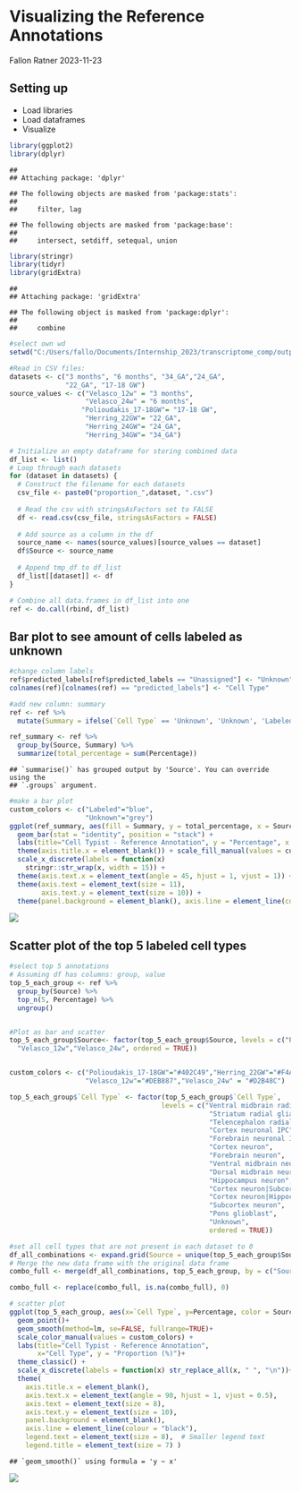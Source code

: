 Visualizing the Reference Annotations
================
Fallon Ratner
2023-11-23

## Setting up

-   Load libraries
-   Load dataframes
-   Visualize

``` r
library(ggplot2)
library(dplyr)
```

    ## 
    ## Attaching package: 'dplyr'

    ## The following objects are masked from 'package:stats':
    ## 
    ##     filter, lag

    ## The following objects are masked from 'package:base':
    ## 
    ##     intersect, setdiff, setequal, union

``` r
library(stringr)
library(tidyr)
library(gridExtra)
```

    ## 
    ## Attaching package: 'gridExtra'

    ## The following object is masked from 'package:dplyr':
    ## 
    ##     combine

``` r
#select own wd
setwd("C:/Users/fallo/Documents/Internship_2023/transcriptome_comp/output/Annotation/Meta_Ref_Sctype/Reference - CellTypist")

#Read in CSV files:
datasets <- c("3 months", "6 months", "34_GA","24_GA",
              "22_GA", "17-18 GW") 
source_values <- c("Velasco_12w" = "3 months",
                   "Velasco_24w" = "6 months",
                  "Polioudakis_17-18GW"= "17-18 GW",
                   "Herring_22GW"= "22_GA",
                   "Herring_24GW"= "24_GA",
                   "Herring_34GW"= "34_GA")

# Initialize an empty dataframe for storing combined data
df_list <- list()
# Loop through each datasets
for (dataset in datasets) {
  # Construct the filename for each datasets
  csv_file <- paste0("proportion_",dataset, ".csv")
  
  # Read the csv with stringsAsFactors set to FALSE
  df <- read.csv(csv_file, stringsAsFactors = FALSE)
  
  # Add source as a column in the df 
  source_name <- names(source_values)[source_values == dataset]
  df$Source <- source_name
  
  # Append tmp_df to df_list
  df_list[[dataset]] <- df
}

# Combine all data.frames in df_list into one
ref <- do.call(rbind, df_list)
```

## Bar plot to see amount of cells labeled as unknown

``` r
#change column labels
ref$predicted_labels[ref$predicted_labels == "Unassigned"] <- "Unknown"
colnames(ref)[colnames(ref) == "predicted_labels"] <- "Cell Type"

#add new column: summary
ref <- ref %>%
  mutate(Summary = ifelse(`Cell Type` == 'Unknown', 'Unknown', 'Labeled'))

ref_summary <- ref %>%
  group_by(Source, Summary) %>%
  summarize(total_percentage = sum(Percentage))
```

    ## `summarise()` has grouped output by 'Source'. You can override using the
    ## `.groups` argument.

``` r
#make a bar plot
custom_colors <- c("Labeled"="blue",
                   "Unknown"="grey")
ggplot(ref_summary, aes(fill = Summary, y = total_percentage, x = Source)) + 
  geom_bar(stat = "identity", position = "stack") +
  labs(title="Cell Typist - Reference Annotation", y = "Percentage", x = "Dataset Sources", fill ="") + 
  theme(axis.title.x = element_blank()) + scale_fill_manual(values = custom_colors) +
  scale_x_discrete(labels = function(x) 
    stringr::str_wrap(x, width = 15)) +
  theme(axis.text.x = element_text(angle = 45, hjust = 1, vjust = 1)) +
  theme(axis.text = element_text(size = 11),
        axis.text.y = element_text(size = 10)) +
  theme(panel.background = element_blank(), axis.line = element_line(colour = "black")) 
```

![](reference_plots_files/figure-gfm/unnamed-chunk-2-1.png)<!-- -->

## Scatter plot of the top 5 labeled cell types

``` r
#select top 5 annotations
# Assuming df has columns: group, value
top_5_each_group <- ref %>%
  group_by(Source) %>%
  top_n(5, Percentage) %>%
  ungroup()


#Plot as bar and scatter
top_5_each_group$Source<- factor(top_5_each_group$Source, levels = c("Polioudakis_17-18GW","Herring_22GW", "Herring_24GW", "Herring_34GW", 
  "Velasco_12w","Velasco_24w", ordered = TRUE))


custom_colors <- c("Polioudakis_17-18GW"="#402C49","Herring_22GW"="#F4A460",                      "Herring_24GW"="#D2691E", "Herring_34GW"="#A0522D", 
                   "Velasco_12w"="#DEB887","Velasco_24w" = "#D2B48C")

top_5_each_group$`Cell Type` <- factor(top_5_each_group$`Cell Type`, 
                                      levels = c("Ventral midbrain radial glia",
                                                  "Striatum radial glia",
                                                  "Telencephalon radial glia", 
                                                  "Cortex neuronal IPC",
                                                  "Forebrain neuronal IPC",
                                                  "Cortex neuron",
                                                  "Forebrain neuron",
                                                  "Ventral midbrain neuron",
                                                  "Dorsal midbrain neuron",
                                                  "Hippocampus neuron",
                                                  "Cortex neuron|Subcortex neuron",
                                                  "Cortex neuron|Hippocampus neuron",
                                                  "Subcortex neuron",
                                                  "Pons glioblast",
                                                  "Unknown",
                                                  ordered = TRUE))

#set all cell types that are not present in each dataset to 0
df_all_combinations <- expand.grid(Source = unique(top_5_each_group$Source), `Cell Type` = unique(top_5_each_group$`Cell Type`))
# Merge the new data frame with the original data frame
combo_full <- merge(df_all_combinations, top_5_each_group, by = c("Source", "Cell Type"), all.x = TRUE)

combo_full <- replace(combo_full, is.na(combo_full), 0)

# scatter plot
ggplot(top_5_each_group, aes(x=`Cell Type`, y=Percentage, color = Source)) + 
  geom_point()+
  geom_smooth(method=lm, se=FALSE, fullrange=TRUE)+
  scale_color_manual(values = custom_colors) +
  labs(title="Cell Typist - Reference Annotation",
       x="Cell Type", y = "Proportion (%)")+ 
  theme_classic() +
  scale_x_discrete(labels = function(x) str_replace_all(x, " ", "\n"))+
  theme(
    axis.title.x = element_blank(),
    axis.text.x = element_text(angle = 90, hjust = 1, vjust = 0.5),
    axis.text = element_text(size = 8),
    axis.text.y = element_text(size = 10),
    panel.background = element_blank(),
    axis.line = element_line(colour = "black"),
    legend.text = element_text(size = 8),  # Smaller legend text
    legend.title = element_text(size = 7) )
```

    ## `geom_smooth()` using formula = 'y ~ x'

![](reference_plots_files/figure-gfm/unnamed-chunk-3-1.png)<!-- -->
